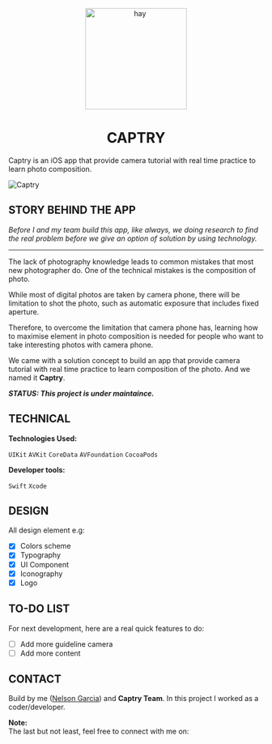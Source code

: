 
<p align="center">
  <img src="https://github.com/nelsongarx/Swift_iOS_Photgraphy-VideoApp/blob/master/Captry/Assets.xcassets/AppIcon.appiconset/Icon.png" width="200" height="200" alt="hay" />
</p>

<h1 align="center">
  <strong>CAPTRY</strong>
</h1>





Captry is an iOS app that provide camera tutorial with real time practice to learn photo composition.

![Captry](https://user-images.githubusercontent.com/28510687/70860062-480e5e00-1f4f-11ea-8d33-d37a0a97418a.gif)

## STORY BEHIND THE APP

_Before I and my team build this app, like always, 
we doing research to find the real problem before we give an option of solution 
by using technology._
***


The lack of photography knowledge leads to common mistakes that most new photographer do. 
One of the technical mistakes is the composition of photo. 

While most of digital photos are taken by camera phone, there will be limitation to shot the photo, such as automatic exposure that includes fixed aperture.

Therefore, to overcome the limitation that camera phone has, learning how to maximise element in photo composition is needed for people who want to take interesting photos with camera phone.

We came with a solution concept to build an app that provide camera tutorial with real time practice to learn composition of the photo. And we named it **Captry**.

_**STATUS: This project is under maintaince.**_

## TECHNICAL
**Technologies Used:**

`UIKit`
`AVKit`
`CoreData`
`AVFoundation`
`CocoaPods`

**Developer tools:**

`Swift`
`Xcode`

## DESIGN
All design element e.g: 
- [x] Colors scheme
- [x] Typography
- [x] UI Component 
- [x] Iconography
- [x] Logo

## TO-DO LIST 
For next development, here are a real quick features to do:
- [ ] Add more guideline camera
- [ ] Add more content

## CONTACT
Build by me ([Nelson Garcia](http://github.com/nelsongarx)) and **Captry Team**. 
In this project I worked as a coder/developer.

**Note:**<br>
The last but not least, feel free to connect with me on:

